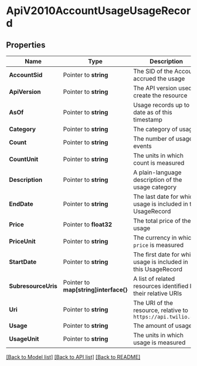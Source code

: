 # ApiV2010AccountUsageUsageRecord

## Properties

Name | Type | Description | Notes
------------ | ------------- | ------------- | -------------
**AccountSid** | Pointer to **string** | The SID of the Account accrued the usage |
**ApiVersion** | Pointer to **string** | The API version used to create the resource |
**AsOf** | Pointer to **string** | Usage records up to date as of this timestamp |
**Category** | Pointer to **string** | The category of usage |
**Count** | Pointer to **string** | The number of usage events |
**CountUnit** | Pointer to **string** | The units in which count is measured |
**Description** | Pointer to **string** | A plain-language description of the usage category |
**EndDate** | Pointer to **string** | The last date for which usage is included in the UsageRecord |
**Price** | Pointer to **float32** | The total price of the usage |
**PriceUnit** | Pointer to **string** | The currency in which `price` is measured |
**StartDate** | Pointer to **string** | The first date for which usage is included in this UsageRecord |
**SubresourceUris** | Pointer to **map[string]interface{}** | A list of related resources identified by their relative URIs |
**Uri** | Pointer to **string** | The URI of the resource, relative to `https://api.twilio.com` |
**Usage** | Pointer to **string** | The amount of usage |
**UsageUnit** | Pointer to **string** | The units in which usage is measured |

[[Back to Model list]](../README.md#documentation-for-models) [[Back to API list]](../README.md#documentation-for-api-endpoints) [[Back to README]](../README.md)


